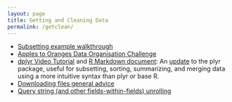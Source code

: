 ```yaml
---
layout: page
title: Getting and Cleaning Data
permalink: /getclean/
---
```


- [Subsetting example walkthrough](http://rpubs.com/thoughtfulbloke/subset)
- [Apples to Oranges Data Organisation Challenge](https://github.com/thoughtfulbloke/faoexample)
- [dplyr Video Tutorial](https://www.youtube.com/watch?v=jWjqLW-u3hc) and [R Markdown document](http://rpubs.com/justmarkham/dplyr-tutorial): An [update](http://blog.rstudio.org/2014/01/17/introducing-dplyr/) to the plyr package, useful for subsetting, sorting, summarizing, and merging data using a more intuitive syntax than plyr or base R.
- [Downloading files general advice](http://rpubs.com/thoughtfulbloke/downloadtips)
- [Query string (and other fields-within-fields) unrolling](http://rpubs.com/schnee/32988)

